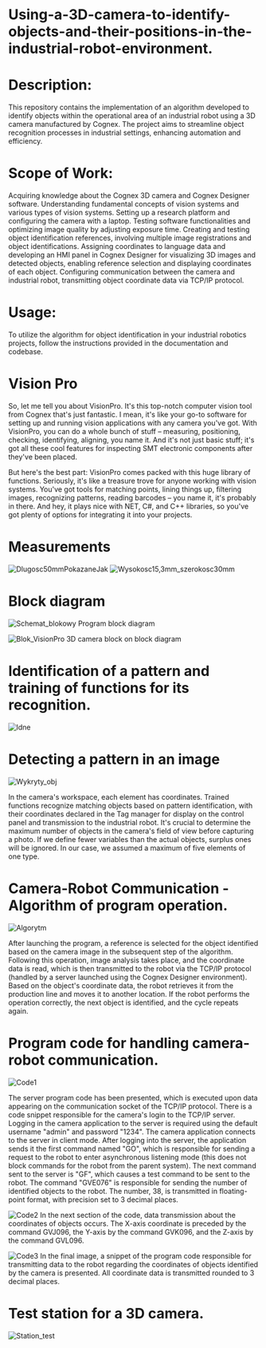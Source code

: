 # Using-a-3D-camera-to-identify-objects-and-their-positions-in-the-industrial-robot-environment.


# Description:
This repository contains the implementation of an algorithm developed to identify objects within the operational area of an industrial robot using a 3D camera manufactured by Cognex. The project aims to streamline object recognition processes in industrial settings, enhancing automation and efficiency.
# Scope of Work:
Acquiring knowledge about the Cognex 3D camera and Cognex Designer software.
Understanding fundamental concepts of vision systems and various types of vision systems.
Setting up a research platform and configuring the camera with a laptop.
Testing software functionalities and optimizing image quality by adjusting exposure time.
Creating and testing object identification references, involving multiple image registrations and object identifications.
Assigning coordinates to language data and developing an HMI panel in Cognex Designer for visualizing 3D images and detected objects, enabling reference selection and displaying coordinates of each object.
Configuring communication between the camera and industrial robot, transmitting object coordinate data via TCP/IP protocol.
# Usage:
To utilize the algorithm for object identification in your industrial robotics projects, follow the instructions provided in the documentation and codebase.

# Vision Pro
So, let me tell you about VisionPro. It's this top-notch computer vision tool from Cognex that's just fantastic. I mean, it's like your go-to software for setting up and running vision applications with any camera you've got. With VisionPro, you can do a whole bunch of stuff – measuring, positioning, checking, identifying, aligning, you name it. And it's not just basic stuff; it's got all these cool features for inspecting SMT electronic components after they've been placed. 

But here's the best part: VisionPro comes packed with this huge library of functions. Seriously, it's like a treasure trove for anyone working with vision systems. You've got tools for matching points, lining things up, filtering images, recognizing patterns, reading barcodes – you name it, it's probably in there. And hey, it plays nice with NET, C#, and C++ libraries, so you've got plenty of options for integrating it into your projects.

# Measurements
![Dlugosc50mmPokazaneJak](https://github.com/KamilGodek/Wykrywanie_twarzy/assets/135075598/be5e7897-a8f3-436a-abbf-132c6bed4e58)
![Wysokosc15,3mm_szerokosc30mm](https://github.com/KamilGodek/Wykrywanie_twarzy/assets/135075598/17e68c37-b550-4054-87c8-ec7bc9c9a663)


# Block diagram 
![Schemat_blokowy](https://github.com/KamilGodek/Wykrywanie_twarzy/assets/135075598/3bb5d5ff-29a0-47a8-96e8-8e97abc6a019)
Program block diagram

![Blok_VisionPro](https://github.com/KamilGodek/Wykrywanie_twarzy/assets/135075598/dd9d4353-f428-4ca4-bdbe-286390c25106)
3D camera block on block diagram 

# Identification of a pattern and training of functions for its recognition.
![Idne](https://github.com/KamilGodek/Wykrywanie_twarzy/assets/135075598/32f31816-7dc3-410e-8dd5-c4bba2bfadf4)


# Detecting a pattern in an image 
![Wykryty_obj](https://github.com/KamilGodek/Wykrywanie_twarzy/assets/135075598/0009a521-964a-4008-b15b-6949c65145d7)

In the camera's workspace, each element has coordinates. Trained functions recognize matching objects based on pattern identification, with their coordinates declared in the Tag manager for display on the control panel and transmission to the industrial robot. It's crucial to determine the maximum number of objects in the camera's field of view before capturing a photo. If we define fewer variables than the actual objects, surplus ones will be ignored. In our case, we assumed a maximum of five elements of one type.

# Camera-Robot Communication - Algorithm of program operation.
![Algorytm](https://github.com/KamilGodek/Wykrywanie_twarzy/assets/135075598/b2b6fd43-00c3-42ab-8b7d-cd8617c7202c)

After launching the program, a reference is selected for the object identified based on the camera image in the subsequent step of the algorithm. Following this operation, image analysis takes place, and the coordinate data is read, which is then transmitted to the robot via the TCP/IP protocol (handled by a server launched using the Cognex Designer environment). Based on the object's coordinate data, the robot retrieves it from the production line and moves it to another location. If the robot performs the operation correctly, the next object is identified, and the cycle repeats again.

# Program code for handling camera-robot communication. 
![Code1](https://github.com/KamilGodek/Wykrywanie_twarzy/assets/135075598/10c5742c-5b21-466a-9d48-680e79a0cbfc)

The server program code has been presented, which is executed upon data appearing on the communication socket of the TCP/IP protocol. There is a code snippet responsible for the camera's login to the TCP/IP server. Logging in the camera application to the server is required using the default username "admin" and password "1234". The camera application connects to the server in client mode. After logging into the server, the application sends it the first command named "GO", which is responsible for sending a request to the robot to enter asynchronous listening mode (this does not block commands for the robot from the parent system). The next command sent to the server is "GF", which causes a test command to be sent to the robot. The command "GVE076" is responsible for sending the number of identified objects to the robot. The number, 38, is transmitted in floating-point format, with precision set to 3 decimal places.

![Code2](https://github.com/KamilGodek/Wykrywanie_twarzy/assets/135075598/31be47a9-9de4-4354-af7c-5d80913cb1a7)
In the next section of the code, data transmission about the coordinates of objects occurs. The X-axis coordinate is preceded by the command GVJ096, the Y-axis by the command GVK096, and the Z-axis by the command GVL096.

![Code3](https://github.com/KamilGodek/Wykrywanie_twarzy/assets/135075598/3119dc97-b1cb-480b-bc00-fae482b37dc1)
In the final image, a snippet of the program code responsible for transmitting data to the robot regarding the coordinates of objects identified by the camera is presented. All coordinate data is transmitted rounded to 3 decimal places.

# Test station for a 3D camera.
![Station_test](https://github.com/KamilGodek/Wykrywanie_twarzy/assets/135075598/53ccf14f-db09-493f-9f00-cea796cd891f)
